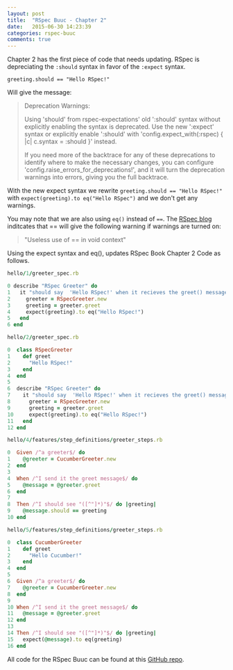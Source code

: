 ```yaml
---
layout: post
title:  "RSpec Buuc - Chapter 2"
date:   2015-06-30 14:23:39
categories: rspec-buuc
comments: true
---
```

Chapter 2 has the first piece of code that needs updating. RSpec is depreciating the `:should` syntax in favor of the `:expect` syntax.

`greeting.should == "Hello RSpec!"`

Will give the message: 

>Deprecation Warnings:
>
>Using 'should' from rspec-expectations' old ':should' syntax without explicitly enabling the syntax is deprecated. Use the new ':expect' syntax or explicitly enable ':should' with 
>'config.expect_with(:rspec) { |c| c.syntax = :should }' instead. 
>
>If you need more of the backtrace for any of these deprecations to identify where to make the necessary changes, you can configure 'config.raise_errors_for_deprecations!', and it will turn the deprecation warnings into errors, giving you the full backtrace.

With the new expect syntax we rewrite `greeting.should == "Hello RSpec!"` with `expect(greeting).to eq("Hello RSpec")` and we don't get any warnings.

You may note that we are also using `eq()` instead of `==`. The [RSpec blog][rspec-blog] inditcates that == will give the following warning if warnings are turned on:

>"Useless use of == in void context" 

Using the expect syntax and eq(), updates RSpec Book Chapter 2 Code as follows.

```ruby
hello/1/greeter_spec.rb

0 describe "RSpec Greeter" do
1   it "should say  'Hello RSpec!' when it recieves the greet() message" do
2     greeter = RSpecGreeter.new
3     greeting = greeter.greet
4     expect(greeting).to eq("Hello RSpec!")
5   end
6 end     
```

```ruby
hello/2/greeter_spec.rb

0  class RSpecGreeter
1    def greet
2      "Hello RSpec!"
3    end
4  end
5
6  describe "RSpec Greeter" do
7    it "should say  'Hello RSpec!' when it recieves the greet() message" do
8      greeter = RSpecGreeter.new
9      greeting = greeter.greet
10     expect(greeting).to eq("Hello RSpec!")
11   end
12 end
```

```ruby
hello/4/features/step_definitions/greeter_steps.rb

0  Given /^a greeter$/ do
1    @greeter = CucumberGreeter.new
2  end
3
4  When /^I send it the greet message$/ do
5    @message = @greeter.greet
6  end
7
8  Then /^I should see "([^"]*)"$/ do |greeting|
9    @message.should == greeting
10 end 
```

```ruby
hello/5/features/step_definitions/greeter_steps.rb

0  class CucumberGreeter
1    def greet
2      "Hello Cucumber!"
3    end
4  end
5
6  Given /^a greeter$/ do
7    @greeter = CucumberGreeter.new
8  end
9
10 When /^I send it the greet message$/ do
11   @message = @greeter.greet
12 end
13
14 Then /^I should see "([^"]*)"$/ do |greeting|
15   expect(@message).to eq(greeting)
16 end
```

All code for the RSpec Buuc can be found at this [GitHub repo][rspec-buuc-repo].

[rspec-blog]: http://rspec.info/blog/2012/06/rspecs-new-expectation-syntax/#fn:foot_1
[rspec-buuc-repo]: https://github.com/mlongerich/rspec_buuc
